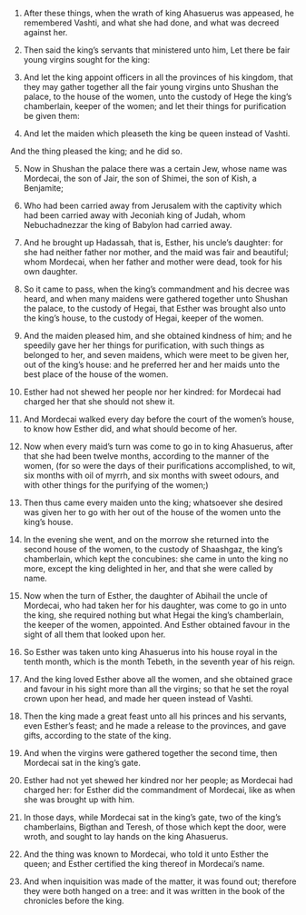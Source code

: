1. After these things, when the wrath of king Ahasuerus was appeased,
he remembered Vashti, and what she had done, and what was decreed
against her.

2. Then said the king’s servants that ministered unto him, Let there
be fair young virgins sought for the king:

3. And let the king
appoint officers in all the provinces of his kingdom, that they may
gather together all the fair young virgins unto Shushan the palace, to
the house of the women, unto the custody of Hege the king’s
chamberlain, keeper of the women; and let their things for
purification be given them:

4. And let the maiden which pleaseth the
king be queen instead of Vashti.

And the thing pleased the king; and he did so.

5. Now in Shushan the palace there was a certain Jew, whose name was
Mordecai, the son of Jair, the son of Shimei, the son of Kish, a
Benjamite;

6. Who had been carried away from Jerusalem with the
captivity which had been carried away with Jeconiah king of Judah,
whom Nebuchadnezzar the king of Babylon had carried away.

7. And he brought up Hadassah, that is, Esther, his uncle’s daughter:
for she had neither father nor mother, and the maid was fair and
beautiful; whom Mordecai, when her father and mother were dead, took
for his own daughter.

8. So it came to pass, when the king’s commandment and his decree was
heard, and when many maidens were gathered together unto Shushan the
palace, to the custody of Hegai, that Esther was brought also unto the
king’s house, to the custody of Hegai, keeper of the women.

9. And the maiden pleased him, and she obtained kindness of him; and
he speedily gave her her things for purification, with such things as
belonged to her, and seven maidens, which were meet to be given her,
out of the king’s house: and he preferred her and her maids unto the
best place of the house of the women.

10. Esther had not shewed her people nor her kindred: for Mordecai
had charged her that she should not shew it.

11. And Mordecai walked every day before the court of the women’s
house, to know how Esther did, and what should become of her.

12. Now when every maid’s turn was come to go in to king Ahasuerus,
after that she had been twelve months, according to the manner of the
women, (for so were the days of their purifications accomplished, to
wit, six months with oil of myrrh, and six months with sweet odours,
and with other things for the purifying of the women;)

13. Then thus
came every maiden unto the king; whatsoever she desired was given her
to go with her out of the house of the women unto the king’s house.

14. In the evening she went, and on the morrow she returned into the
second house of the women, to the custody of Shaashgaz, the king’s
chamberlain, which kept the concubines: she came in unto the king no
more, except the king delighted in her, and that she were called by
name.

15. Now when the turn of Esther, the daughter of Abihail the uncle of
Mordecai, who had taken her for his daughter, was come to go in unto
the king, she required nothing but what Hegai the king’s chamberlain,
the keeper of the women, appointed. And Esther obtained favour in the
sight of all them that looked upon her.

16. So Esther was taken unto king Ahasuerus into his house royal in
the tenth month, which is the month Tebeth, in the seventh year of his
reign.

17. And the king loved Esther above all the women, and she obtained
grace and favour in his sight more than all the virgins; so that he
set the royal crown upon her head, and made her queen instead of
Vashti.

18. Then the king made a great feast unto all his princes and his
servants, even Esther’s feast; and he made a release to the provinces,
and gave gifts, according to the state of the king.

19. And when the virgins were gathered together the second time, then
Mordecai sat in the king’s gate.

20. Esther had not yet shewed her kindred nor her people; as Mordecai
had charged her: for Esther did the commandment of Mordecai, like as
when she was brought up with him.

21. In those days, while Mordecai sat in the king’s gate, two of the
king’s chamberlains, Bigthan and Teresh, of those which kept the door,
were wroth, and sought to lay hands on the king Ahasuerus.

22. And the thing was known to Mordecai, who told it unto Esther the
queen; and Esther certified the king thereof in Mordecai’s name.

23. And when inquisition was made of the matter, it was found out;
therefore they were both hanged on a tree: and it was written in the
book of the chronicles before the king.